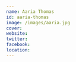 ```yaml
---
name: Aaria Thomas
id: aaria-thomas
image: /images/aaria.jpg
cover:
website:
twitter: 
facebook:
location: 
---
```

